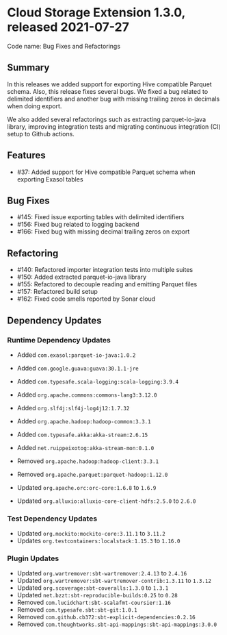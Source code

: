 # Cloud Storage Extension 1.3.0, released 2021-07-27

Code name: Bug Fixes and Refactorings

## Summary

In this releases we added support for exporting Hive compatible Parquet schema. Also, this release fixes several bugs. We fixed a bug related to delimited identifiers and another bug with missing trailing zeros in decimals when doing export.

We also added several refactorings such as extracting parquet-io-java library, improving integration tests and migrating continuous integration (CI) setup to Github actions.

## Features

* #37: Added support for Hive compatible Parquet schema when exporting Exasol tables

## Bug Fixes

* #145: Fixed issue exporting tables with delimited identifiers
* #156: Fixed bug related to logging backend
* #166: Fixed bug with missing decimal trailing zeros on export

## Refactoring

* #140: Refactored importer integration tests into multiple suites
* #150: Added extracted parquet-io-java library
* #155: Refactored to decouple reading and emitting Parquet files
* #157: Refactored build setup
* #162: Fixed code smells reported by Sonar cloud

## Dependency Updates

### Runtime Dependency Updates

* Added `com.exasol:parquet-io-java:1.0.2`
* Added `com.google.guava:guava:30.1.1-jre`
* Added `com.typesafe.scala-logging:scala-logging:3.9.4`
* Added `org.apache.commons:commons-lang3:3.12.0`
* Added `org.slf4j:slf4j-log4j12:1.7.32`
* Added `org.apache.hadoop:hadoop-common:3.3.1`
* Added `com.typesafe.akka:akka-stream:2.6.15`
* Added `net.ruippeixotog:akka-stream-mon:0.1.0`

* Removed `org.apache.hadoop:hadoop-client:3.3.1`
* Removed `org.apache.parquet:parquet-hadoop:1.12.0`
* Updated `org.apache.orc:orc-core:1.6.8` to `1.6.9`
* Updated `org.alluxio:alluxio-core-client-hdfs:2.5.0` to `2.6.0`

### Test Dependency Updates

* Updated `org.mockito:mockito-core:3.11.1` to `3.11.2`
* Updates `org.testcontainers:localstack:1.15.3` to `1.16.0`

### Plugin Updates

* Updated `org.wartremover:sbt-wartremover:2.4.13` to `2.4.16`
* Updated `org.wartremover:sbt-wartremover-contrib:1.3.11` to `1.3.12`
* Updated `org.scoverage:sbt-coveralls:1.3.0` to `1.3.1`
* Updated `net.bzzt:sbt-reproducible-builds:0.25` to `0.28`
* Removed `com.lucidchart:sbt-scalafmt-coursier:1.16`
* Removed `com.typesafe.sbt:sbt-git:1.0.1`
* Removed `com.github.cb372:sbt-explicit-dependencies:0.2.16`
* Removed `com.thoughtworks.sbt-api-mappings:sbt-api-mappings:3.0.0`

